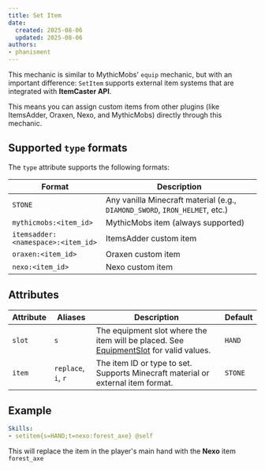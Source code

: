 ```yaml
---
title: Set Item
date:
  created: 2025-08-06
  updated: 2025-08-06
authors:
- phanisment
---
```


This mechanic is similar to MythicMobs' `equip` mechanic, but with an important difference: `SetItem` supports external item systems that are integrated with **ItemCaster API**.

This means you can assign custom items from other plugins (like ItemsAdder, Oraxen, Nexo, and MythicMobs) directly through this mechanic.

## Supported `type` formats

The `type` attribute supports the following formats:

| Format                             | Description                                                                 |
|------------------------------------|-----------------------------------------------------------------------------|
| `STONE`                            | Any vanilla Minecraft material (e.g., `DIAMOND_SWORD`, `IRON_HELMET`, etc.) |
| `mythicmobs:<item_id>`             | MythicMobs item (always supported)                                          |
| `itemsadder:<namespace>:<item_id>` | ItemsAdder custom item                                                      |
| `oraxen:<item_id>`                 | Oraxen custom item                                                          |
| `nexo:<item_id>`                   | Nexo custom item                                                            |

## Attributes

| Attribute | Aliases             | Description | Default |
|-----------|---------------------|-------------|---------|
| `slot`    | `s`                 | The equipment slot where the item will be placed. See [EquipmentSlot](../../enum/equipment-slot.md) for valid values. | `HAND` |
| `item`    | `replace`, `i`, `r` | The item ID or type to set. Supports Minecraft material or external item format. | `STONE` |

## Example

```yaml
Skills:
- setitem{s=HAND;t=nexo:forest_axe} @self
```

This will replace the item in the player's main hand with the **Nexo** item `forest_axe`